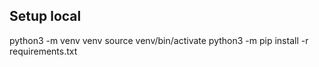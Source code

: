 ## Setup local

python3 -m venv venv
source venv/bin/activate
python3 -m pip install -r requirements.txt
